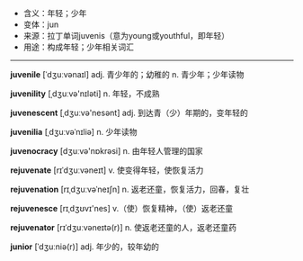 - <span class="definition">含义：年轻；少年</span>
- <span class="definition">变体：jun</span>
- <span class="definition">来源：拉丁单词juvenis（意为young或youthful，即年轻）</span>
- <span class="definition">用途：构成年轻；少年相关词汇</span>

---

<span class="vocabulary">**juvenile**</span> [ˈdʒuːvənaɪl] adj. 青少年的；幼稚的 n. 青少年；少年读物

<span class="vocabulary">**juvenility**</span> [ˌdʒuːvə'nɪləti] n. 年轻，不成熟

<span class="vocabulary">**juvenescent**</span> [ˌdʒuːvə'nesənt] adj. 到达青（少）年期的，变年轻的

<span class="vocabulary">**juvenilia**</span> [ˌdʒuːvəˈnɪliə] n. 少年读物

<span class="vocabulary">**juvenocracy**</span> [dʒuːvə'nɒkrəsi] n. 由年轻人管理的国家

<span class="vocabulary">**rejuvenate**</span> [rɪˈdʒuːvəneɪt] v. 使变得年轻，使恢复活力

<span class="vocabulary">**rejuvenation**</span> [rɪˌdʒuːvəˈneɪʃn] n. 返老还童，恢复活力，回春，复壮

<span class="vocabulary">**rejuvenesce**</span> [rɪˌdʒʊvɪ'nes] v.（使）恢复精神，（使）返老还童

<span class="vocabulary">**rejuvenator**</span> [rɪˈdʒuːvəneɪtə(r)] n. 使返老还童的人，返老还童药


<span class="vocabulary">**junior**</span> [ˈdʒuːniə(r)] adj. 年少的，较年幼的

